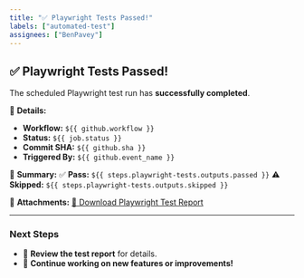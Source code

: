 ```yaml
---
title: "✅ Playwright Tests Passed!"
labels: ["automated-test"]
assignees: ["BenPavey"]
---
```


## ✅ Playwright Tests Passed!

The scheduled Playwright test run has **successfully completed**.

📌 **Details:**
- **Workflow:** `${{ github.workflow }}`
- **Status:** `${{ job.status }}`
- **Commit SHA:** `${{ github.sha }}`
- **Triggered By:** `${{ github.event_name }}`

📝 **Summary:**
✅ **Pass:** `${{ steps.playwright-tests.outputs.passed }}`
⚠️ **Skipped:** `${{ steps.playwright-tests.outputs.skipped }}`

📎 **Attachments:**
[📄 Download Playwright Test Report](../../actions/artifacts)

---

### **Next Steps**
- 📌 **Review the test report** for details.
- 🚀 **Continue working on new features or improvements!**
